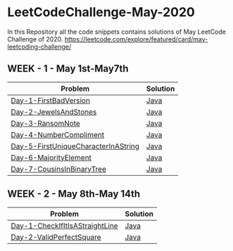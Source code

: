 # LeetCodeChallenge-May-2020
In this Repository all the code snippets contains solutions of May LeetCode Challenge of 2020.
https://leetcode.com/explore/featured/card/may-leetcoding-challenge/

## WEEK - 1 - May 1st-May7th
Problem | Solution
------- | --------
[Day-1-FirstBadVersion](https://leetcode.com/explore/challenge/card/may-leetcoding-challenge/534/week-1-may-1st-may-7th/3316/) | [Java](https://github.com/saisreeharishnune/LeetCodeChallenge-May-2020/blob/master/Week1/Day-1-FirstBadVersion.java)
[Day-2-JewelsAndStones](https://leetcode.com/explore/challenge/card/may-leetcoding-challenge/534/week-1-may-1st-may-7th/3317/) | [Java](https://github.com/saisreeharishnune/LeetCodeChallenge-May-2020/blob/master/Week1/Day-2-JewelsandStones.java)
[Day-3-RansomNote](https://leetcode.com/explore/challenge/card/may-leetcoding-challenge/534/week-1-may-1st-may-7th/3318/) | [Java](https://github.com/saisreeharishnune/LeetCodeChallenge-May-2020/blob/master/Week1/Day-3-RansomNote.java)
[Day-4-NumberCompliment](https://leetcode.com/explore/challenge/card/may-leetcoding-challenge/534/week-1-may-1st-may-7th/3319/) | [Java](https://github.com/saisreeharishnune/LeetCodeChallenge-May-2020/blob/master/Week1/Day-4-NumberComplement.java)
[Day-5-FirstUniqueCharacterInAString](https://leetcode.com/explore/challenge/card/may-leetcoding-challenge/534/week-1-may-1st-may-7th/3320/) | [Java](https://github.com/saisreeharishnune/LeetCodeChallenge-May-2020/blob/master/Week1/Day-5-FirstUniqueCharacterinaString.java)
[Day-6-MajorityElement](https://leetcode.com/explore/challenge/card/may-leetcoding-challenge/534/week-1-may-1st-may-7th/3321/) | [Java](https://github.com/saisreeharishnune/LeetCodeChallenge-May-2020/blob/master/Week1/Day-6-CousinsinBinaryTree.java)
[Day-7-CousinsInBinaryTree](https://leetcode.com/explore/challenge/card/may-leetcoding-challenge/534/week-1-may-1st-may-7th/3322/) | [Java](https://github.com/saisreeharishnune/LeetCodeChallenge-May-2020/blob/master/Week1/Day-7-MajorityElement.java)

## WEEK - 2 - May 8th-May 14th
Problem | Solution
------- | --------
[Day-1-CheckIfItIsAStraightLine](https://leetcode.com/explore/challenge/card/may-leetcoding-challenge/535/week-2-may-8th-may-14th/3323/) | [Java](https://github.com/saisreeharishnune/LeetCodeChallenge-May-2020/blob/master/Week2/Day-1-CheckIfItIsaStraightLine.java)
[Day-2-ValidPerfectSquare](https://leetcode.com/explore/challenge/card/may-leetcoding-challenge/535/week-2-may-8th-may-14th/3324/) | [Java](https://github.com/saisreeharishnune/LeetCodeChallenge-May-2020/blob/master/Week2/Day-2-ValidPerfectSquare.java)
